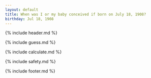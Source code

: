```yaml
---
layout: default
title: When was I or my baby conceived if born on July 18, 1908?
birthday: Jul 18, 1908
---
```


{% include header.md %}

{% include guess.md %}

{% include calculate.md %}

{% include safety.md %}

{% include footer.md %}



